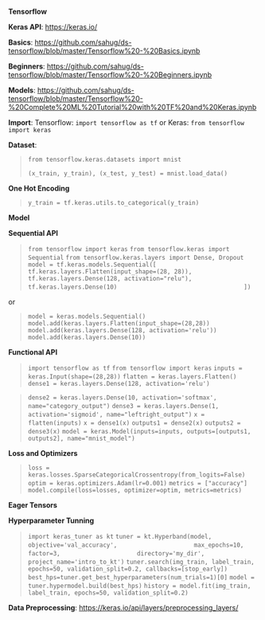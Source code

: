 **Tensorflow**

**Keras API**: https://keras.io/

**Basics**: https://github.com/sahug/ds-tensorflow/blob/master/Tensorflow%20-%20Basics.ipynb

**Beginners**: https://github.com/sahug/ds-tensorflow/blob/master/Tensorflow%20-%20Beginners.ipynb

**Models**: https://github.com/sahug/ds-tensorflow/blob/master/Tensorflow%20-%20Complete%20ML%20Tutorial%20with%20TF%20and%20Keras.ipynb


**Import**: Tensorflow: `import tensorflow as tf` or Keras: `from tensorflow import keras`

 **Dataset**: 
> `from tensorflow.keras.datasets import mnist`
> 
> `(x_train, y_train), (x_test, y_test) = mnist.load_data()`

**One Hot Encoding**
> `y_train = tf.keras.utils.to_categorical(y_train)`

**Model**

**Sequential API**
> `from tensorflow import keras`
> `from tensorflow.keras import Sequential`
> `from tensorflow.keras.layers import Dense, Dropout`
> `model = tf.keras.models.Sequential([`
  > `tf.keras.layers.Flatten(input_shape=(28, 28)),`
  > `tf.keras.layers.Dense(128, activation="relu"),`
  > `tf.keras.layers.Dense(10)                                   `
> `])`

or

> `model = keras.models.Sequential()`
> `model.add(keras.layers.Flatten(input_shape=(28,28))`
> `model.add(keras.layers.Dense(128, activation='relu'))`
> `model.add(keras.layers.Dense(10))`

**Functional API**
> `import tensorflow as tf`
> `from tensorflow import keras`
> `inputs = keras.Input(shape=(28,28))`
> `flatten = keras.layers.Flatten()`
> `dense1 = keras.layers.Dense(128, activation='relu')`

> `dense2 = keras.layers.Dense(10, activation='softmax', name="category_output")`
> `dense3 = keras.layers.Dense(1, activation='sigmoid', name="leftright_output")`
> `x = flatten(inputs)`
> `x = dense1(x)`
> `outputs1 = dense2(x)`
> `outputs2 = dense3(x)`
> `model = keras.Model(inputs=inputs, outputs=[outputs1, outputs2], name="mnist_model")`

**Loss and Optimizers**
> `loss = keras.losses.SparseCategoricalCrossentropy(from_logits=False)`
> `optim = keras.optimizers.Adam(lr=0.001)`
> `metrics = ["accuracy"]`
> `model.compile(loss=losses, optimizer=optim, metrics=metrics)`

**Eager Tensors**


**Hyperparameter Tunning**
> `import keras_tuner as kt`
> `tuner = kt.Hyperband(model,`
> `                     objective='val_accuracy',`
> `                     max_epochs=10,`
> `                     factor=3,`
> `                     directory='my_dir',`
> `                     project_name='intro_to_kt')`
> `tuner.search(img_train, label_train, epochs=50, validation_split=0.2, callbacks=[stop_early])`
> `best_hps=tuner.get_best_hyperparameters(num_trials=1)[0]`
> `model = tuner.hypermodel.build(best_hps)`
> `history = model.fit(img_train, label_train, epochs=50, validation_split=0.2)`

**Data Preprocessing**: https://keras.io/api/layers/preprocessing_layers/
